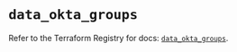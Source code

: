 # `data_okta_groups`

Refer to the Terraform Registry for docs: [`data_okta_groups`](https://registry.terraform.io/providers/okta/okta/4.20.0/docs/data-sources/groups).
